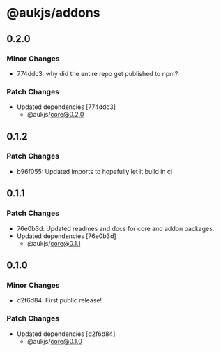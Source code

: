# @aukjs/addons

## 0.2.0

### Minor Changes

- 774ddc3: why did the entire repo get published to npm?

### Patch Changes

- Updated dependencies [774ddc3]
  - @aukjs/core@0.2.0

## 0.1.2

### Patch Changes

- b96f055: Updated imports to hopefully let it build in ci

## 0.1.1

### Patch Changes

- 76e0b3d: Updated readmes and docs for core and addon packages.
- Updated dependencies [76e0b3d]
  - @aukjs/core@0.1.1

## 0.1.0

### Minor Changes

- d2f6d84: First public release!

### Patch Changes

- Updated dependencies [d2f6d84]
  - @aukjs/core@0.1.0
